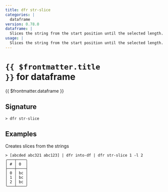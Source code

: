```yaml
---
title: dfr str-slice
categories: |
  dataframe
version: 0.78.0
dataframe: |
  Slices the string from the start position until the selected length.
usage: |
  Slices the string from the start position until the selected length.
---
```


# <code>{{ $frontmatter.title }}</code> for dataframe

<div class='command-title'>{{ $frontmatter.dataframe }}</div>

## Signature

```> dfr str-slice ```

## Examples

Creates slices from the strings
```shell
> [abcded abc321 abc123] | dfr into-df | dfr str-slice 1 -l 2
╭───┬────╮
│ # │ 0  │
├───┼────┤
│ 0 │ bc │
│ 1 │ bc │
│ 2 │ bc │
╰───┴────╯

```
